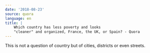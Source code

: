 ```yaml
---
date: '2018-08-23'
source: quora
language: en
title: |
    Which country has less poverty and looks
    "cleaner" and organized, France, the UK, or Spain? - Quora
---
```


This is not a question of country but of cities, districts or even
streets.
